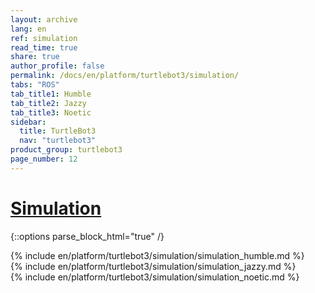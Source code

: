 ```yaml
---
layout: archive
lang: en
ref: simulation
read_time: true
share: true
author_profile: false
permalink: /docs/en/platform/turtlebot3/simulation/
tabs: "ROS"
tab_title1: Humble
tab_title2: Jazzy
tab_title3: Noetic
sidebar:
  title: TurtleBot3
  nav: "turtlebot3"
product_group: turtlebot3
page_number: 12
---
```


<style>body {counter-reset: h1 5 !important;}</style>

# [Simulation](#simulation)

{::options parse_block_html="true" /}

<section data-id="{{ page.tab_title1 }}" class="tab_contents">
{% include en/platform/turtlebot3/simulation/simulation_humble.md %}
</section>

<section data-id="{{ page.tab_title2 }}" class="tab_contents">
{% include en/platform/turtlebot3/simulation/simulation_jazzy.md %}
</section>

<section data-id="{{ page.tab_title3 }}" class="tab_contents">
{% include en/platform/turtlebot3/simulation/simulation_noetic.md %}
</section>
